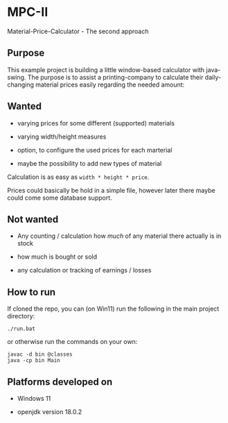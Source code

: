 # MPC-II

Material-Price-Calculator - The second approach

## Purpose

This example project is building a little window-based calculator with java-swing. The purpose is to assist a printing-company to calculate their daily-changing material prices easily regarding the needed amount:

## Wanted

- varying prices for some different (supported) materials

- varying width/height measures

- option, to configure the used prices for each marterial

- maybe the possibility to add new types of material

Calculation is as easy as `width * height * price`.

Prices could basically be hold in a simple file, however later there maybe could come some database support.

## Not wanted

- Any counting / calculation how *much* of any material there actually is in stock

- how much is bought or sold

- any calculation or tracking of earnings / losses

## How to run

If cloned the repo, you can (on Win11) run the following in the main project directory:

```
./run.bat
```

or otherwise run the commands on your own:

```
javac -d bin @classes
java -cp bin Main
```

## Platforms developed on

- Windows 11

- openjdk version 18.0.2
